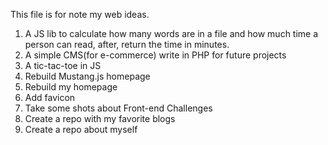 This file is for note my web ideas.

1. A JS lib to calculate how many words are in a file and how much time a person can read, after, return the time in minutes.
1. A simple CMS(for e-commerce) write in PHP for future projects
1. A tic-tac-toe in JS
1. Rebuild Mustang.js homepage
1. Rebuild my homepage
1. Add favicon
1. Take some shots about Front-end Challenges
1. Create a repo with my favorite blogs
1. Create a repo about myself